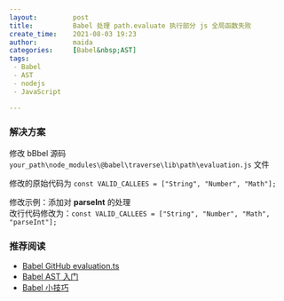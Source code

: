 ```yaml
---
layout:         post  
title:          Babel 处理 path.evaluate 执行部分 js 全局函数失败
create_time:    2021-08-03 19:23  
author:         maida  
categories:     [Babel&nbsp;AST]  
tags:  
 - Babel
 - AST
 - nodejs
 - JavaScript

---
```



### 解决方案
修改 bBbel 源码 `your_path\node_modules\@babel\traverse\lib\path\evaluation.js` 文件

修改的原始代码为 `const VALID_CALLEES = ["String", "Number", "Math"];`

修改示例：添加对 **parseInt** 的处理  
改行代码修改为：`const VALID_CALLEES = ["String", "Number", "Math", "parseInt"];`

### 推荐阅读
- [Babel GitHub evaluation.ts](https://github.com/babel/babel/blob/e0dc925bbe148022df6b43dd6965ebca661915fc/packages/babel-traverse/src/path/evaluation.ts#L5)
- [Babel AST 入门](/2021/07/27/Babel-AST入门.html)
- [Babel 小技巧](/2021/07/28/Babel-小技巧.html)
